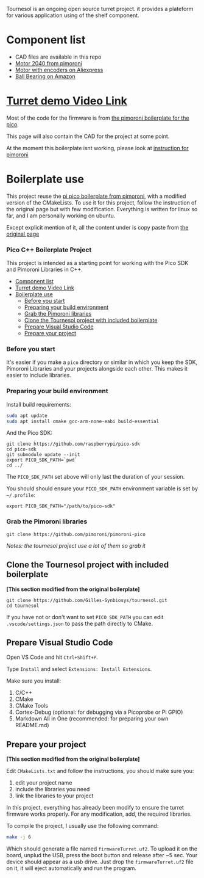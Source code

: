Tournesol is an ongoing open source turret project. it provides a plateform for various application using of the shelf component.

# Component list

- CAD files are available in this repo
- [Motor 2040 from pimoroni](https://shop.pimoroni.com/products/motor-2040?variant=39884997853267)
- [Motor with encoders on Aliexpress](https://www.aliexpress.com/item/1005002439195511.html?spm=a2g0o.order_detail.order_detail_item.3.3d0af19cxV2Kyp)
- [Ball Bearing on Amazon](https://www.amazon.co.uk/gp/product/B07FXWTST2/ref=ppx_yo_dt_b_search_asin_title?ie=UTF8&psc=1) 


# [Turret demo Video Link](https://youtube.com/shorts/8F_CqU9SZ6w)



Most of the code for the firmware is from [the pimoroni boilerplate for the pico](https://github.com/pimoroni/pico-boilerplate).

This page will also contain the CAD for the project at some point.

At the moment this boilerplate isnt working, please look at [instruction for pimoroni](boilerplate_instructions.md)

# Boilerplate use

This project reuse the [pi pico boilerplate from pimoroni](https://github.com/pimoroni/pico-boilerplate), with a modified version of the CMakeLists. To use it for this project, follow the instruction of the original page but with few modification. Everything is written for linux so far, and I am personally working on ubuntu.

Except explicit mention of it, all the content under is copy paste from [the original page](https://github.com/pimoroni/pico-boilerplate)

### Pico C++ Boilerplate Project<!-- omit in toc -->

This project is intended as a starting point for working with the Pico SDK and Pimoroni Libraries in C++.

- [Component list](#component-list)
- [Turret demo Video Link](#turret-demo-video-link)
- [Boilerplate use](#boilerplate-use)
    - [Before you start](#before-you-start)
    - [Preparing your build environment](#preparing-your-build-environment)
    - [Grab the Pimoroni libraries](#grab-the-pimoroni-libraries)
  - [Clone the Tournesol project with included boilerplate](#clone-the-tournesol-project-with-included-boilerplate)
  - [Prepare Visual Studio Code](#prepare-visual-studio-code)
  - [Prepare your project](#prepare-your-project)

### Before you start

It's easier if you make a `pico` directory or similar in which you keep the SDK, Pimoroni Libraries and your projects alongside each other. This makes it easier to include libraries.

### Preparing your build environment

Install build requirements:

```bash
sudo apt update
sudo apt install cmake gcc-arm-none-eabi build-essential
```

And the Pico SDK:

```
git clone https://github.com/raspberrypi/pico-sdk
cd pico-sdk
git submodule update --init
export PICO_SDK_PATH=`pwd`
cd ../
```

The `PICO_SDK_PATH` set above will only last the duration of your session.

You should should ensure your `PICO_SDK_PATH` environment variable is set by `~/.profile`:

```
export PICO_SDK_PATH="/path/to/pico-sdk"
```

### Grab the Pimoroni libraries

```
git clone https://github.com/pimoroni/pimoroni-pico
```
*Notes: the tournesol project use a lot of them so grab it*

## Clone the Tournesol project with included boilerplate 
**[This section modified from the original boilerplate]** 
```
git clone https://github.com/Gilles-Synbiosys/tournesol.git
cd tournesol
```

If you have not or don't want to set `PICO_SDK_PATH` you can edit `.vscode/settings.json` to pass the path directly to CMake.

## Prepare Visual Studio Code

Open VS Code and hit `Ctrl+Shift+P`.

Type `Install` and select `Extensions: Install Extensions`.

Make sure you install:

1. C/C++
2. CMake
3. CMake Tools
4. Cortex-Debug (optional: for debugging via a Picoprobe or Pi GPIO)
5. Markdown All in One (recommended: for preparing your own README.md)

## Prepare your project

**[This section modified from the original boilerplate]** 

Edit `CMakeLists.txt` and follow the instructions, you should make sure you:

1. edit your project name
2. include the libraries you need
2. link the libraries to your project

In this project, everything has already been modify to ensure the turret firmware works properly. For any modification, add, the required libraries.

To compile the project, I usually use the following command: 

``` bash
make -j 6
```
Which should generate a file named `firmwareTurret.uf2`. To upload it on the board, unplud the USB, press the boot button and release after ~5 sec. Your device should appear as a usb drive. Just drop the `firmwareTurret.uf2` file on it, it will eject automatically and run the program.
